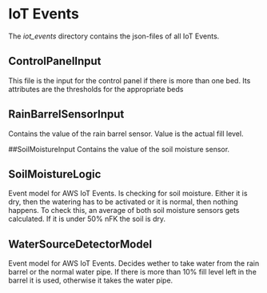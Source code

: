 # IoT Events
The _iot_events_ directory contains the json-files of all IoT Events.

## ControlPanelInput
This file is the input for the control panel if there is more than one bed.
Its attributes are the thresholds for the appropriate beds

## RainBarrelSensorInput
Contains the value of the rain barrel sensor. Value is the actual fill level.

##SoilMoistureInput
Contains the value of the soil moisture sensor.

## SoilMoistureLogic
Event model for AWS IoT Events. Is checking for soil moisture. Either it is dry, then the watering has
to be activated or it is normal, then nothing happens. To check this, an average of both
soil moisture sensors gets calculated. If it is under 50% nFK the soil is dry.

## WaterSourceDetectorModel
Event model for AWS IoT Events. Decides wether to take water from the rain barrel or the normal
water pipe. If there is more than 10% fill level left in the barrel it is used, 
otherwise it takes the water pipe. 
